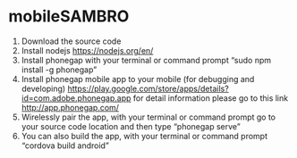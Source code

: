 mobileSAMBRO
============

1.	Download the source code
2.	Install nodejs https://nodejs.org/en/
3.	Install phonegap with your terminal or command prompt “sudo npm install -g phonegap”
4.	Install phonegap mobile app to your mobile (for debugging and developing) https://play.google.com/store/apps/details?id=com.adobe.phonegap.app for detail information please go to this link http://app.phonegap.com/ 
5.	Wirelessly pair the app, with your terminal or command prompt go to your source code location and then type “phonegap serve”
6.	You can also build the app, with your terminal or command prompt “cordova build android”

